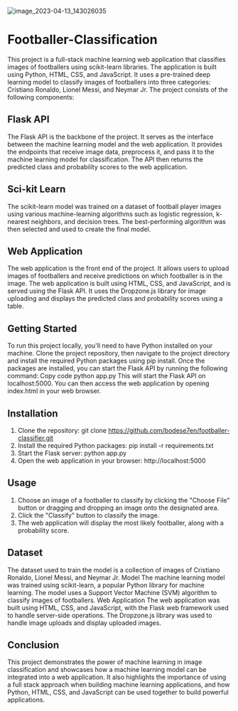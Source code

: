 ![image_2023-04-13_143026035](https://user-images.githubusercontent.com/115225579/231774231-50419f98-f801-42aa-aa63-34f2e97b6e0f.png)

# Footballer-Classification
This project is a full-stack machine learning web application that classifies images of footballers using scikit-learn libraries. The application is built using Python, HTML, CSS, and JavaScript. It uses a pre-trained deep learning model to classify images of footballers into three categories: Cristiano Ronaldo, Lionel Messi, and Neymar Jr.
The project consists of the following components:

## Flask API
The Flask API is the backbone of the project. It serves as the interface between the machine learning model and the web application. It provides the endpoints that receive image data, preprocess it, and pass it to the machine learning model for classification. The API then returns the predicted class and probability scores to the web application.

## Sci-kit Learn
The scikit-learn model was trained on a dataset of football player images using various machine-learning algorithms such as logistic regression, k-nearest neighbors, and decision trees. The best-performing algorithm was then selected and used to create the final model.

## Web Application
The web application is the front end of the project. It allows users to upload images of footballers and receive predictions on which footballer is in the image. The web application is built using HTML, CSS, and JavaScript, and is served using the Flask API. It uses the Dropzone.js library for image uploading and displays the predicted class and probability scores using a table.

## Getting Started
To run this project locally, you'll need to have Python installed on your machine. Clone the project repository, then navigate to the project directory and install the required Python packages using pip install. 
Once the packages are installed, you can start the Flask API by running the following command:
Copy code
python app.py 
This will start the Flask API on localhost:5000. You can then access the web application by opening index.html in your web browser.

## Installation
1.	Clone the repository: git clone https://github.com/bodese7en/footballer-classifier.git
2.	Install the required Python packages: pip install -r requirements.txt
3.	Start the Flask server: python app.py
4.	Open the web application in your browser: http://localhost:5000

## Usage
1.	Choose an image of a footballer to classify by clicking the "Choose File" button or dragging and dropping an image onto the designated area.
2.	Click the "Classify" button to classify the image.
3.	The web application will display the most likely footballer, along with a probability score.

## Dataset
The dataset used to train the model is a collection of images of Cristiano Ronaldo, Lionel Messi, and Neymar Jr.
Model
The machine learning model was trained using scikit-learn, a popular Python library for machine learning. The model uses a Support Vector Machine (SVM) algorithm to classify images of footballers.
Web Application
The web application was built using HTML, CSS, and JavaScript, with the Flask web framework used to handle server-side operations. The Dropzone.js library was used to handle image uploads and display uploaded images.

## Conclusion
This project demonstrates the power of machine learning in image classification and showcases how a machine learning model can be integrated into a web application. It also highlights the importance of using a full stack approach when building machine learning applications, and how Python, HTML, CSS, and JavaScript can be used together to build powerful applications.


